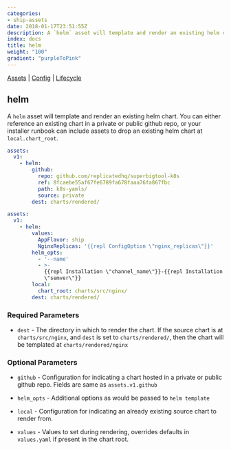 ```yaml
---
categories:
- ship-assets
date: 2018-01-17T23:51:55Z
description: A `helm` asset will template and render an existing helm chart. You can either reference an existing chart in a private or public github repo, or your installer runbook can include assets to drop an existing helm chart at `local.chart_root`.
index: docs
title: helm
weight: "100"
gradient: "purpleToPink"
---
```


[Assets](/api/ship-assets/assets) | [Config](/api/ship-config/config) | [Lifecycle](/api/ship-lifecycle/lifecycle) 

## helm

A `helm` asset will template and render an existing helm chart. You can either reference an existing chart in a private or public github repo, or your installer runbook can include assets to drop an existing helm chart at `local.chart_root`.


```yaml
assets:
  v1:
    - helm:
        github:
          repo: github.com/replicatedhq/superbigtool-k8s
          ref: 8fcaebe55af67fe6789fa678faaa76fa867fbc
          path: k8s-yamls/
          source: private
        dest: charts/rendered/
```

```yaml
assets:
  v1:
    - helm:
        values:
          AppFlavor: ship
          NginxReplicas: '{{repl ConfigOption \"nginx_replicas\"}}'
        helm_opts:
          - '--name'
          - >-
            {{repl Installation \"channel_name\"}}-{{repl Installation
            \"semver\"}}
        local:
          chart_root: charts/src/nginx/
        dest: charts/rendered/
```

    
### Required Parameters


- `dest` - The directory in which to render the chart. If the source chart is at `charts/src/nginx`, and `dest` is set to `charts/rendered/`, then the chart will be templated at `charts/rendered/nginx`


    
### Optional Parameters


- `github` - Configuration for indicating a chart hosted in a private or public github repo. Fields are same as `assets.v1.github`


- `helm_opts` - Additional options as would be passed to `helm template`


- `local` - Configuration for indicating an already existing source chart to render from.


- `values` - Values to set during rendering, overrides defaults in `values.yaml` if present in the chart root.


    
    